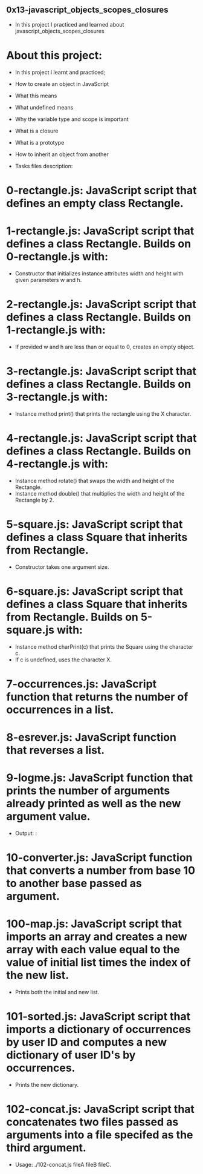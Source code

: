 ## 0x13-javascript_objects_scopes_closures
- In this project I practiced and learned about javascript_objects_scopes_closures

# About this project:
- In this project i learnt and practiced;

- How to create an object in JavaScript
- What this means
- What undefined means
- Why the variable type and scope is important
- What is a closure
- What is a prototype
- How to inherit an object from another
- Tasks files description:

# 0-rectangle.js: JavaScript script that defines an empty class Rectangle.

# 1-rectangle.js: JavaScript script that defines a class Rectangle. Builds on 0-rectangle.js with:

- Constructor that initializes instance attributes width and height with given parameters w and h.
# 2-rectangle.js: JavaScript script that defines a class Rectangle. Builds on 1-rectangle.js with:

- If provided w and h are less than or equal to 0, creates an empty object.
# 3-rectangle.js: JavaScript script that defines a class Rectangle. Builds on 3-rectangle.js with:

- Instance method print() that prints the rectangle using the X character.
# 4-rectangle.js: JavaScript script that defines a class Rectangle. Builds on 4-rectangle.js with:

- Instance method rotate() that swaps the width and height of the Rectangle.
- Instance method double() that multiplies the width and height of the Rectangle by 2.
# 5-square.js: JavaScript script that defines a class Square that inherits from Rectangle.

- Constructor takes one argument size.
# 6-square.js: JavaScript script that defines a class Square that inherits from Rectangle. Builds on 5-square.js with:

- Instance method charPrint(c) that prints the Square using the character c.
- If c is undefined, uses the character X.
# 7-occurrences.js: JavaScript function that returns the number of occurrences in a list.

# 8-esrever.js: JavaScript function that reverses a list.

# 9-logme.js: JavaScript function that prints the number of arguments already printed as well as the new argument value.

- Output: <number arguments already printed>: <current argument value>
# 10-converter.js: JavaScript function that converts a number from base 10 to another base passed as argument.

# 100-map.js: JavaScript script that imports an array and creates a new array with each value equal to the value of initial list times the index of the new list.

- Prints both the initial and new list.
# 101-sorted.js: JavaScript script that imports a dictionary of occurrences by user ID and computes a new dictionary of user ID's by occurrences.

- Prints the new dictionary.
# 102-concat.js: JavaScript script that concatenates two files passed as arguments into a file specifed as the third argument.

- Usage: ./102-concat.js fileA fileB fileC.
